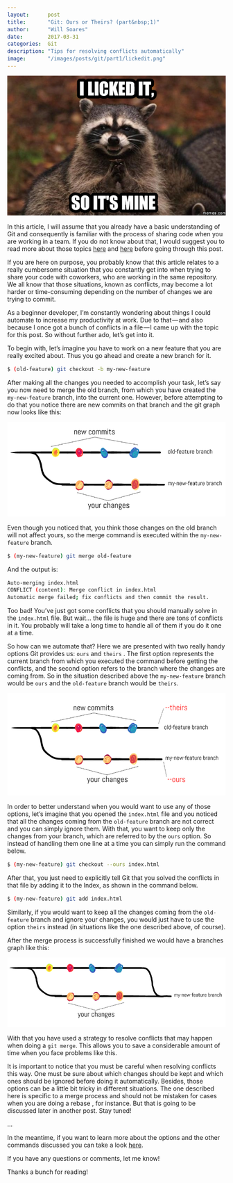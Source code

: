 ```yaml
---
layout:      post
title:       "Git: Ours or Theirs? (part&nbsp;1)"
author:      "Will Soares"
date:        2017-03-31
categories:  Git
description: "Tips for resolving conflicts automatically"
image:       "/images/posts/git/part1/lickedit.png"
---
```


<div class="center-align">
  <img class="responsive-img" src="/images/posts/git/part1/lickedit.png">
</div>

In this article, I will assume that you already have a basic understanding of Git and consequently is familiar with the process of sharing code when you are working in a team. If you do not know about that, I would suggest you to read more about those topics [here](https://backlogtool.com/git-guide/en/) and [here](https://blog.codeminer42.com/git-workflow-basics-d405746f6205) before going through this post.  

If you are here on purpose, you probably know that this article relates to a really cumbersome situation that you constantly get into when trying to share your code with coworkers, who are working in the same repository. We all know that those situations, known as conflicts, may become a lot harder or time-consuming depending on the number of changes we are trying to commit.  

As a beginner developer, I’m constantly wondering about things I could automate to increase my productivity at work. Due to that — and also because I once got a bunch of conflicts in a file — I came up with the topic for this post. So without further ado, let’s get into it.  

To begin with, let’s imagine you have to work on a new feature that you are really excited about. Thus you go ahead and create a new branch for it.

```sh
$ (old-feature) git checkout -b my-new-feature
```

After making all the changes you needed to accomplish your task, let’s say you now need to merge the old branch, from which you have created the `my-new-feature` branch, into the current one. However, before attempting to do that you notice there are new commits on that branch and the git graph now looks like this:

<div class="center-align">
  <img class="responsive-img" src="/images/posts/git/part1/example1.png">
</div>

Even though you noticed that, you think those changes on the old branch will not affect yours, so the merge command is executed within the `my-new-feature` branch.

```sh
$ (my-new-feature) git merge old-feature
```

And the output is:

```sh
Auto-merging index.html
CONFLICT (content): Merge conflict in index.html
Automatic merge failed; fix conflicts and then commit the result.
```

Too bad! You’ve just got some conflicts that you should manually solve in the `index.html` file. But wait… the file is huge and there are tons of conflicts in it. You probably will take a long time to handle all of them if you do it one at a time.  

So how can we automate that? Here we are presented with two really handy options Git provides us: `ours` and `theirs` . The first option represents the current branch from which you executed the command before getting the conflicts, and the second option refers to the branch where the changes are coming from. So in the situation described above the `my-new-feature` branch would be `ours` and the `old-feature` branch would be `theirs`.

<div class="center-align">
  <img class="responsive-img" src="/images/posts/git/part1/example2.png">
</div>

In order to better understand when you would want to use any of those options, let’s imagine that you opened the `index.html` file and you noticed that all the changes coming from the `old-feature` branch are not correct and you can simply ignore them. With that, you want to keep only the changes from your branch, which are referred to by the `ours` option. So instead of handling them one line at a time you can simply run the command below.

```sh
$ (my-new-feature) git checkout --ours index.html
```

After that, you just need to explicitly tell Git that you solved the conflicts in that file by adding it to the Index, as shown in the command below.

```sh
$ (my-new-feature) git add index.html
```

Similarly, if you would want to keep all the changes coming from the `old-feature` branch and ignore your changes, you would just have to use the option `theirs` instead (in situations like the one described above, of course).  

After the merge process is successfully finished we would have a branches graph like this:

<div class="center-align">
  <img class="responsive-img" src="/images/posts/git/part1/example3.png">
</div>

With that you have used a strategy to resolve conflicts that may happen when doing a `git merge`. This allows you to save a considerable amount of time when you face problems like this.

It is important to notice that you must be careful when resolving conflicts this way. One must be sure about which changes should be kept and which ones should be ignored before doing it automatically. Besides, those options can be a little bit tricky in different situations. The one described here is specific to a merge process and should not be mistaken for cases when you are doing a rebase , for instance. But that is going to be discussed later in another post. Stay tuned!

...

In the meantime, if you want to learn more about the options and the other commands discussed you can take a look [here](https://git-scm.com/book/tr/v2/Git-Tools-Advanced-Merging).  

If you have any questions or comments, let me know!  

Thanks a bunch for reading!

